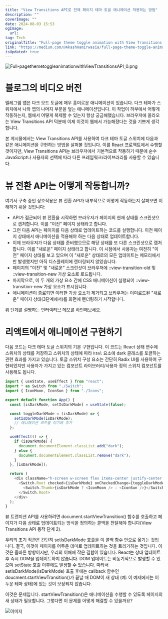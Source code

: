 ```yaml
---
title: "View Transitions API로 전체 페이지 테마 토글 애니메이션 적용하는 방법"
description: ""
coverImage: ""
date: 2024-08-03 15:53
ogImage:
  url:
tag: Tech
originalTitle: "Full-page theme toggle animation with View Transitions API"
link: "https://medium.com/@AkashHamirwasia/full-page-theme-toggle-animation-with-view-transitions-api-43db0beed341"
isUpdated: true
---
```


![Full-pagethemetoggleanimationwithViewTransitionsAPI_0.png](/assets/img/Full-pagethemetoggleanimationwithViewTransitionsAPI_0.png)

# 블로그의 비디오 버전

텔레그램 앱은 다크 모드 토글에 매우 흥미로운 애니메이션이 있습니다. 다크 테마가 스위치에서 나와 앱의 나머지 부분을 덮는 애니메이션입니다. 이 작업이 하부에서 어떻게 작동하는지, 웹에서 어떻게 복제할 수 있는지 항상 궁금해했습니다. 브라우저에 올라오는 View Transitions API 덕분에 이제 이것이 웹에서 가능해졌다는 것을 기쁘게 생각합니다.

본 게시물에서는 View Transitions API를 사용하여 다크 테마 토글 스위치에 다음과 같은 애니메이션을 구현하는 방법을 살펴볼 것입니다. 이를 React 프로젝트에서 수행할 것이지만, View Transitions API는 브라우저에서 기본적으로 작동하기 때문에 순수 JavaScript나 사용자의 선택에 따라 다른 프레임워크/라이브러리를 사용할 수 있습니다.

<!-- seedividend - 사각형 -->

<ins class="adsbygoogle"
     style="display:block"
     data-ad-client="ca-pub-4877378276818686"
     data-ad-slot="1898504329"
     data-ad-format="auto"
     data-full-width-responsive="true"></ins>

<script>
     (adsbygoogle = window.adsbygoogle || []).push({});
</script>

# 뷰 전환 API는 어떻게 작동합니까?

여기서 구축 중인 상호작용은 뷰 전환 API가 내부적으로 어떻게 작동하는지 살펴보면 이해하기 쉬울 것입니다:

- API가 접근되어 뷰 전환을 시작하면 브라우저가 페이지의 현재 상태를 스크린샷으로 캡처합니다. 이를 "이전" 페이지 상태라고 합니다.
- 그런 다음 API는 페이지를 다음 상태로 업데이트하는 코드를 실행합니다. 이전 페이지 상태에서 애니메이션을 적용해야 하는 다음 상태로 업데이트합니다.
- 이제 브라우저가 다음 상태를 준비했으므로 해당 상태를 또 다른 스크린샷으로 캡처합니다. 이를 "새로운" 페이지 상태라고 합니다. 이 시점에서 사용자는 여전히 "이전" 페이지 상태를 보고 있으며 이 "새로운" 상태로의 모든 업데이트는 메모리에서만 발생했지만 아직 디스플레이에 렌더링되지 않았습니다.
- 페이지의 "이전" 및 "새로운" 스크린샷이 브라우저에 ::view-transition-old 및 ::view-transition-new 가상 요소로 로드됩니다.
- 마지막으로, 이 두 개의 가상 요소 간에 CSS 애니메이션이 실행되어 ::view-transition-new 가상 요소가 표시됩니다.
- 애니메이션이 종료되면 이러한 가상 요소가 제거되고 브라우저는 이미로드된 "새로운" 페이지 상태(3단계에서)를 화면에 렌더링하기 시작합니다.

위 단계를 설명하는 인터랙티브 데모를 확인해보세요.

<!-- seedividend - 사각형 -->

<ins class="adsbygoogle"
     style="display:block"
     data-ad-client="ca-pub-4877378276818686"
     data-ad-slot="1898504329"
     data-ad-format="auto"
     data-full-width-responsive="true"></ins>

<script>
     (adsbygoogle = window.adsbygoogle || []).push({});
</script>

# 리액트에서 애니메이션 구현하기

다음 코드는 다크 테마 토글 스위치의 기본 구현입니다. 이 코드는 React 상태 변수에 스위치의 상태를 저장하고 스위치의 상태에 따라 `html` 요소에 dark 클래스를 토글하는 관련 효과를 가지고 있습니다. 토글 스위치 구성 요소는 간단히 Radix UI를 사용하여 구현되었지만 사용자가 가지고 있는 컴포넌트 라이브러리/사용자 정의 스위치 컴포넌트를 사용해도 됩니다.

```js
import { useState, useEffect } from "react";
import * as Switch from "./Switch";
import { IconMoon, IconSun } from "./Icons";

export default function App() {
  const [isDarkMode, setIsDarkMode] = useState(false);

  const toggleDarkMode = (isDarkMode) => {
    setIsDarkMode(isDarkMode);
    // 애니메이션 코드를 여기에 추가
  };

  useEffect(() => {
    if (isDarkMode) {
      document.documentElement.classList.add("dark");
    } else {
      document.documentElement.classList.remove("dark");
    }
  }, [isDarkMode]);

  return (
    <div className="h-screen w-screen flex items-center justify-center bg-white dark:bg-gray-950">
      <Switch.Root checked={isDarkMode} onCheckedChange={toggleDarkMode}>
        <Switch.Thumb>{isDarkMode ? <IconMoon /> : <IconSun />}</Switch.Thumb>
      </Switch.Root>
    </div>
  );
}
```

뷰 트랜지션 API를 사용하려면 document.startViewTransition() 함수를 호출하고 페이지가 다음 상태로 업데이트되는 방식을 정의하는 콜백을 전달해야 합니다(View Transitions API 동작 단계 2).

<!-- seedividend - 사각형 -->

<ins class="adsbygoogle"
     style="display:block"
     data-ad-client="ca-pub-4877378276818686"
     data-ad-slot="1898504329"
     data-ad-format="auto"
     data-full-width-responsive="true"></ins>

<script>
     (adsbygoogle = window.adsbygoogle || []).push({});
</script>

우리의 초기 직관은 간단히 setIsDarkMode 호출을 이 콜백 함수 안으로 옮기는 것입니다. 결국, 이것이 페이지를 어두운 테마로 업데이트하는 것을 트리거하는 것입니다. 이것은 올바른 방향이지만, 우리의 이해에 작은 결함이 있습니다. React는 상태 업데이트 후 즉시 DOM을 업데이트하지 않습니다. DOM 업데이트는 비동기적으로 발생할 수 있으며 setState 호출 이후에도 발생할 수 있습니다. 따라서 setIsDarkMode(isDarkMode) 호출 후에는 callback 함수인 doucment.startViewTransition()가 끝날 때 DOM이 새 상태 (예: 이 예제에서는 어두운 테마 상태)에 있는 것이 보장되지 않습니다.

이것은 문제입니다. startViewTransition()은 애니메이션을 수행할 수 있도록 페이지의 새 상태가 필요합니다. 그렇다면 이 문제를 어떻게 해결할 수 있을까요?

![이미지](/assets/img/Full-pagethemetoggleanimationwithViewTransitionsAPI_1.png)
